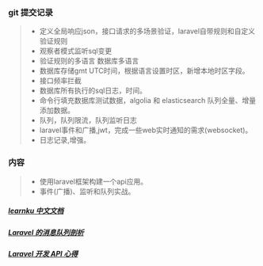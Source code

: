 ### git 提交记录
> * 定义全局响应json，接口请求的多场景验证，laravel自带规则和自定义验证规则
> * 观察者模式监听sql变更
> * 验证规则的多语言 数据库多语言
> * 数据库存储gmt UTC时间，根据语言设置时区，新增本地时区字段。
> * 接口频率拦截
> * 数据库所有执行的sql日志，时间。
> * 命令行填充数据库测试数据，algolia 和 elasticsearch 队列全量、增量添加数据。
> * 队列，队列限流，队列监听日志
> * laravel事件和广播,jwt，完成一些web实时通知的需求(websocket)。
> * 日志记录,增强。


### 内容
> * 使用laravel框架构建一个api应用。
> * 事件(广播)、监听和队列实战。

##### [learnku 中文文档](https://learnku.com/docs/laravel/6.x)
##### [Laravel 的消息队列剖析](https://learnku.com/articles/4169/analysis-of-laravel-message-queue)
##### [Laravel 开发 API 心得](https://learnku.com/articles/56770)
